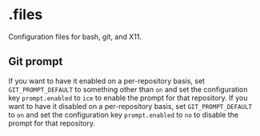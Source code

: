# .files
Configuration files for bash, git, and X11.


## Git prompt
If you want to have it enabled on a per-repository basis, set `GIT_PROMPT_DEFAULT` to something other than `on` and set the configuration key `prompt.enabled` to `ice` to enable the prompt for that repository.
If you want to have it disabled on a per-repository basis, set `GIT_PROMPT_DEFAULT` to `on` and set the configuration key `prompt.enabled` to `no` to disable the prompt for that repository.
